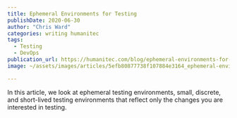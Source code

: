 ```yaml
---
title: Ephemeral Environments for Testing
publishDate: 2020-06-30
author: "Chris Ward"
categories: writing humanitec
tags: 
  - Testing
  - DevOps
publication_url: https://humanitec.com/blog/ephemeral-environments-for-testing
image: ~/assets/images/articles/5efb80877738f107884e3164_ephemeral-environments-for-testing-humanitec.png

---
```

In this article, we look at ephemeral testing environments, small, discrete, and short-lived testing environments that reflect only the changes you are interested in testing.